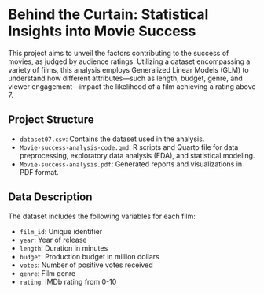 # Behind the Curtain: Statistical Insights into Movie Success

This project aims to unveil the factors contributing to the success of movies, as judged by audience ratings. Utilizing a dataset encompassing a variety of films, this analysis employs Generalized Linear Models (GLM) to understand how different attributes—such as length, budget, genre, and viewer engagement—impact the likelihood of a film achieving a rating above 7.

## Project Structure

- `dataset07.csv`: Contains the dataset used in the analysis.
- `Movie-success-analysis-code.qmd`: R scripts and Quarto file for data preprocessing, exploratory data analysis (EDA), and statistical modeling.
- `Movie-success-analysis.pdf`: Generated reports and visualizations in PDF format.

## Data Description

The dataset includes the following variables for each film:

- `film_id`: Unique identifier
- `year`: Year of release
- `length`: Duration in minutes
- `budget`: Production budget in million dollars
- `votes`: Number of positive votes received
- `genre`: Film genre
- `rating`: IMDb rating from 0-10
